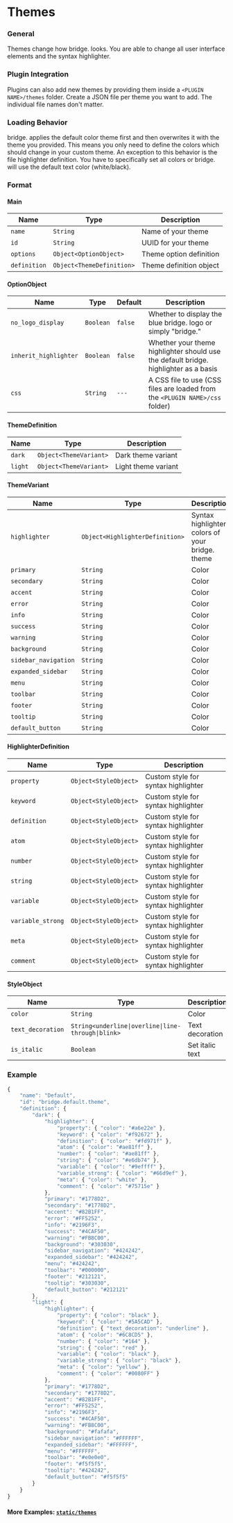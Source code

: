 # Themes

### General

Themes change how bridge. looks. You are able to change all user interface elements and the syntax highlighter.

### Plugin Integration

Plugins can also add new themes by providing them inside a `<PLUGIN NAME>/themes` folder. Create a JSON file per theme you want to add. The individual file names don't matter.

### Loading Behavior

bridge. applies the default color theme first and then overwrites it with the theme you provided. This means you only need to define the colors which should change in your custom theme. An exception to this behavior is the file highlighter definition. You have to specifically set all colors or bridge. will use the default text color (white/black).

### Format

#### Main

| Name         | Type                      | Description             |
| ------------ | ------------------------- | ----------------------- |
| `name`       | `String`                  | Name of your theme      |
| `id`         | `String`                  | UUID for your theme     |
| `options`    | `Object<OptionObject>`    | Theme option definition |
| `definition` | `Object<ThemeDefinition>` | Theme definition object |

#### OptionObject

| Name                  | Type      | Default | Description                                                                          |
| --------------------- | --------- | ------- | ------------------------------------------------------------------------------------ |
| `no_logo_display`     | `Boolean` | `false` | Whether to display the blue bridge. logo or simply "bridge."                         |
| `inherit_highlighter` | `Boolean` | `false` | Whether your theme highlighter should use the default bridge. highlighter as a basis |
| `css`                 | `String`  | `---`   | A CSS file to use (CSS files are loaded from the `<PLUGIN NAME>/css` folder)         |

#### ThemeDefinition

| Name    | Type                   | Description         |
| ------- | ---------------------- | ------------------- |
| `dark`  | `Object<ThemeVariant>` | Dark theme variant  |
| `light` | `Object<ThemeVariant>` | Light theme variant |

#### ThemeVariant

| Name                 | Type                            | Description                                     |
| -------------------- | ------------------------------- | ----------------------------------------------- |
| `highlighter`        | `Object<HighlighterDefinition>` | Syntax highlighter colors of your bridge. theme |
| `primary`            | `String`                        | Color                                           |
| `secondary`          | `String`                        | Color                                           |
| `accent`             | `String`                        | Color                                           |
| `error`              | `String`                        | Color                                           |
| `info`               | `String`                        | Color                                           |
| `success`            | `String`                        | Color                                           |
| `warning`            | `String`                        | Color                                           |
| `background`         | `String`                        | Color                                           |
| `sidebar_navigation` | `String`                        | Color                                           |
| `expanded_sidebar`   | `String`                        | Color                                           |
| `menu`               | `String`                        | Color                                           |
| `toolbar`            | `String`                        | Color                                           |
| `footer`             | `String`                        | Color                                           |
| `tooltip`            | `String`                        | Color                                           |
| `default_button`     | `String`                        | Color                                           |

#### HighlighterDefinition

| Name              | Type                  | Description                         |
| ----------------- | --------------------- | ----------------------------------- |
| `property`        | `Object<StyleObject>` | Custom style for syntax highlighter |
| `keyword`         | `Object<StyleObject>` | Custom style for syntax highlighter |
| `definition`      | `Object<StyleObject>` | Custom style for syntax highlighter |
| `atom`            | `Object<StyleObject>` | Custom style for syntax highlighter |
| `number`          | `Object<StyleObject>` | Custom style for syntax highlighter |
| `string`          | `Object<StyleObject>` | Custom style for syntax highlighter |
| `variable`        | `Object<StyleObject>` | Custom style for syntax highlighter |
| `variable_strong` | `Object<StyleObject>` | Custom style for syntax highlighter |
| `meta`            | `Object<StyleObject>` | Custom style for syntax highlighter |
| `comment`         | `Object<StyleObject>` | Custom style for syntax highlighter |

#### StyleObject

| Name              | Type                                               | Description     |
| ----------------- | -------------------------------------------------- | --------------- |
| `color`           | `String`                                           | Color           |
| `text_decoration` | `String<underline\|overline\|line-through\|blink>` | Text decoration |
| `is_italic`       | `Boolean`                                          | Set italic text |

### Example

```javascript
{
    "name": "Default",
    "id": "bridge.default.theme",
    "definition": {
        "dark": {
            "highlighter": {
                "property": { "color": "#a6e22e" },
                "keyword": { "color": "#f92672" },
                "definition": { "color": "#fd971f" },
                "atom": { "color": "#ae81ff" },
                "number": { "color": "#ae81ff" },
                "string": { "color": "#e6db74" },
                "variable": { "color": "#9effff" },
                "variable_strong": { "color": "#66d9ef" },
                "meta": { "color": "white" },
                "comment": { "color": "#75715e" }
            },
            "primary": "#1778D2",
            "secondary": "#1778D2",
            "accent": "#82B1FF",
            "error": "#FF5252",
            "info": "#2196F3",
            "success": "#4CAF50",
            "warning": "#FB8C00",
            "background": "#303030",
            "sidebar_navigation": "#424242",
            "expanded_sidebar": "#424242",
            "menu": "#424242",
            "toolbar": "#000000",
            "footer": "#212121",
            "tooltip": "#303030",
            "default_button": "#212121"
        },
        "light": {
            "highlighter": {
                "property": { "color": "black" },
                "keyword": { "color": "#5A5CAD" },
                "definition": { "text_decoration": "underline" },
                "atom": { "color": "#6C8CD5" },
                "number": { "color": "#164" },
                "string": { "color": "red" },
                "variable": { "color": "black" },
                "variable_strong": { "color": "black" },
                "meta": { "color": "yellow" },
                "comment": { "color": "#0080FF" }
            },
            "primary": "#1778D2",
            "secondary": "#1778D2",
            "accent": "#82B1FF",
            "error": "#FF5252",
            "info": "#2196F3",
            "success": "#4CAF50",
            "warning": "#FB8C00",
            "background": "#fafafa",
            "sidebar_navigation": "#FFFFFF",
            "expanded_sidebar": "#FFFFFF",
            "menu": "#FFFFFF",
            "toolbar": "#e0e0e0",
            "footer": "#f5f5f5",
            "tooltip": "#424242",
            "default_button": "#f5f5f5"
        }
    }
}
```

#### More Examples: [`static/themes`](https://github.com/solvedDev/bridge./tree/master/static/themes)
